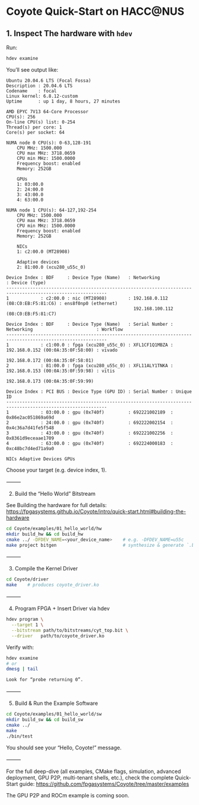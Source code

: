 # Coyote Quick-Start on HACC@NUS

## 1. Inspect The hardware with `hdev`

Run:
```bash
hdev examine
```

You’ll see output like:
```
Ubuntu 20.04.6 LTS (Focal Fossa)
Description : 20.04.6 LTS
Codename    : focal
Linux kernel: 6.8.12-custom
Uptime      : up 1 day, 8 hours, 27 minutes

AMD EPYC 7V13 64-Core Processor
CPU(s): 256
On-line CPU(s) list: 0-254
Thread(s) per core: 1
Core(s) per socket: 64

NUMA node 0 CPU(s): 0-63,128-191
    CPU MHz: 1500.000
    CPU max MHz: 3718.0659
    CPU min MHz: 1500.0000
    Frequency boost: enabled
    Memory: 252GB

    GPUs
    1: 03:00.0
    2: 24:00.0
    3: 43:00.0
    4: 63:00.0

NUMA node 1 CPU(s): 64-127,192-254
    CPU MHz: 1500.000
    CPU max MHz: 3718.0659
    CPU min MHz: 1500.0000
    Frequency boost: enabled
    Memory: 252GB

    NICs
    1: c2:00.0 (MT28908)

    Adaptive devices
    2: 81:00.0 (xcu280_u55c_0)

Device Index : BDF     : Device Type (Name)   : Networking                        : Device (type)
------------------------------------------------------------------------------------------------------------
1            : c2:00.0 : nic (MT28908)        : 192.168.0.112 (08:C0:EB:F5:81:C6) : ens8f0np0 (ethernet)
                                                192.168.100.112 (08:C0:EB:F5:81:C7)

Device Index : BDF     : Device Type (Name)   : Serial Number : Networking                        : Workflow
------------------------------------------------------------------------------------------------------------
1            : c1:00.0 : fpga (xcu280_u55c_0) : XFL1CF1Q1MBZA : 192.168.0.152 (00:0A:35:0F:58:00) : vivado
                                                                192.168.0.172 (00:0A:35:0F:58:01)
2            : 81:00.0 : fpga (xcu280_u55c_0) : XFL11ALY1TNKA : 192.168.0.153 (00:0A:35:0F:59:98) : vitis
                                                                192.168.0.173 (00:0A:35:0F:59:99)

Device Index : PCI BUS : Device Type (GPU ID) : Serial Number : Unique ID
------------------------------------------------------------------------------------------------------------
1            : 03:00.0 : gpu (0x740f)         : 692221002189  : 0x86e2ac051869a69d
2            : 24:00.0 : gpu (0x740f)         : 692222002154  : 0x4c36a7d41fe5f548
3            : 43:00.0 : gpu (0x740f)         : 692221002256  : 0x8361d9eceaae1709
4            : 63:00.0 : gpu (0x740f)         : 692224000183  : 0xc48bc7d4ed71a9a0

NICs Adaptive Devices GPUs
```

Choose your target (e.g. device index, 1).

⸻

2. Build the “Hello World” Bitstream

See Building the hardware for full details:
https://fpgasystems.github.io/Coyote/intro/quick-start.html#building-the-hardware

```bash
cd Coyote/examples/01_hello_world/hw
mkdir build_hw && cd build_hw
cmake ../ -DFDEV_NAME=<your_device_name>    # e.g. -DFDEV_NAME=u55c
make project bitgen                         # synthesize & generate `.bit`
```

⸻

3. Compile the Kernel Driver
```bash
cd Coyote/driver
make    # produces coyote_driver.ko

```
⸻

4. Program FPGA + Insert Driver via hdev
```bash
hdev program \
  --target 1 \
  --bitstream path/to/bitstreams/cyt_top.bit \
  --driver   path/to/coyote_driver.ko
```
Verify with:
```bash
hdev examine
# or
dmesg | tail

Look for “probe returning 0”.
```
⸻

5. Build & Run the Example Software
```bash
cd Coyote/examples/01_hello_world/sw
mkdir build_sw && cd build_sw
cmake ../
make
./bin/test
```
You should see your “Hello, Coyote!” message.

⸻


For the full deep-dive (all examples, CMake flags, simulation, advanced deployment, GPU P2P, multi-tenant shells, etc.), check the complete Quick-Start guide:
https://github.com/fpgasystems/Coyote/tree/master/examples

The GPU P2P and ROCm example is coming soon. 